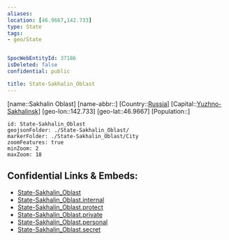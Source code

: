 ```yaml
---
aliases: 
location: [46.9667,142.733]
type: State
tags:
- geo/State


SpocWebEntityId: 37186
isDeleted: false
confidential: public

title: State-Sakhalin_Oblast
---
```

[name::Sakhalin Oblast]
[name-abbr::]
[Country::[Russia](geo/Continent/Europe/Russia.md)]
[Capital::[Yuzhno-Sakhalinsk](geo/Continent/Europe/Russia/City/Yuzhno-Sakhalinsk.md)]
[geo-lon::142.733]
[geo-lat::46.9667]
[Population::]



```leaflet
id: State-Sakhalin_Oblast
geojsonFolder: ./State-Sakhalin_Oblast/
markerFolder: ./State-Sakhalin_Oblast/City
zoomFeatures: true 
minZoom: 2 
maxZoom: 18
```


## Confidential Links & Embeds: 
- [State-Sakhalin_Oblast](../../../../../../_public/geo/Continent/Europe/Russia/State/State-Sakhalin_Oblast.md) 
- [State-Sakhalin_Oblast.internal](../../../../../../_internal/geo/Continent/Europe/Russia/State/State-Sakhalin_Oblast.internal.md) 
- [State-Sakhalin_Oblast.protect](../../../../../../_protect/geo/Continent/Europe/Russia/State/State-Sakhalin_Oblast.protect.md) 
- [State-Sakhalin_Oblast.private](../../../../../../_private/geo/Continent/Europe/Russia/State/State-Sakhalin_Oblast.private.md) 
- [State-Sakhalin_Oblast.personal](../../../../../../_personal/geo/Continent/Europe/Russia/State/State-Sakhalin_Oblast.personal.md) 
- [State-Sakhalin_Oblast.secret](../../../../../../_secret/geo/Continent/Europe/Russia/State/State-Sakhalin_Oblast.secret.md) 
